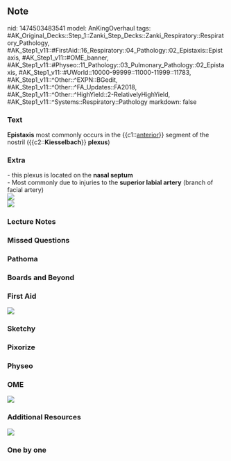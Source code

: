 ## Note
nid: 1474503483541
model: AnKingOverhaul
tags: #AK_Original_Decks::Step_1::Zanki_Step_Decks::Zanki_Respiratory::Respiratory_Pathology, #AK_Step1_v11::#FirstAid::16_Respiratory::04_Pathology::02_Epistaxis::Epistaxis, #AK_Step1_v11::#OME_banner, #AK_Step1_v11::#Physeo::11_Pathology::03_Pulmonary_Pathology::02_Epistaxis, #AK_Step1_v11::#UWorld::10000-99999::11000-11999::11783, #AK_Step1_v11::^Other::^EXPN::BGedit, #AK_Step1_v11::^Other::^FA_Updates::FA2018, #AK_Step1_v11::^Other::^HighYield::2-RelativelyHighYield, #AK_Step1_v11::^Systems::Respiratory::Pathology
markdown: false

### Text
<div>
  <b>Epistaxis</b> most commonly occurs in the
  {{c1::<u>anterior</u>}} segment of the nostril
  ({{c2::<b>Kiesselbach</b>}} <b>plexus</b>)
</div>

### Extra
<div>
  - this plexus is located on the <b>nasal septum</b>
</div>
<div>
  - Most commonly due to injuries to the <b>superior labial
  artery</b> (branch of facial artery)
</div>
<div><img src="paste-15483357102081.jpg" class="resizer"></div>
<div><img src="slide_3.jpg" class="resizer"></div>

### Lecture Notes


### Missed Questions


### Pathoma


### Boards and Beyond


### First Aid
<img src="paste-61641370632332.jpg">

### Sketchy


### Pixorize


### Physeo


### OME
<div class="ome-widget">
  <a href="https://onlinemeded.org?ref=anki"><img src=
  "_OME_AnkiFlashcards_General_4.png"></a>
</div>

### Additional Resources
<img src="paste-61826054227172.jpg">

### One by one

